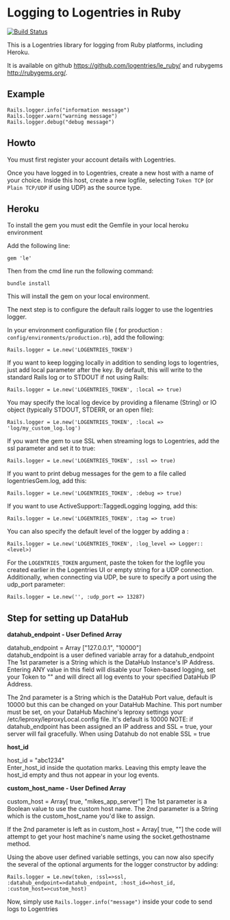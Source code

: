 Logging to Logentries in Ruby
=============================

[![Build Status](https://travis-ci.org/logentries/le_ruby.svg?branch=master)](https://travis-ci.org/m0wfo/le_ruby)

This is a Logentries library for logging from Ruby platforms, including Heroku.

It is available on github <https://github.com/logentries/le_ruby/> and rubygems
<http://rubygems.org/>.


Example
-------

    Rails.logger.info("information message")
    Rails.logger.warn("warning message")
    Rails.logger.debug("debug message")


Howto
-----

You must first register your account details with Logentries.

Once you have logged in to Logentries, create a new host with a name of your choice.
Inside this host, create a new logfile, selecting `Token TCP` (or `Plain TCP/UDP` if using UDP)
as the source type.

Heroku
------

To install the gem you must edit the Gemfile in your local heroku environment

Add the following line:

    gem 'le'

Then from the cmd line run the following command:

    bundle install

This will install the gem on your local environment.

The next step is to configure the default rails logger to use the logentries
logger.  


In your environment configuration file ( for production : `config/environments/production.rb`), add the following:

    Rails.logger = Le.new('LOGENTRIES_TOKEN')

If you want to keep logging locally in addition to sending logs to logentries, just add local parameter after the key.
By default, this will write to the standard Rails log or to STDOUT if not using Rails:

    Rails.logger = Le.new('LOGENTRIES_TOKEN', :local => true)

You may specify the local log device by providing a filename (String) or IO object (typically STDOUT, STDERR, or an open file):

    Rails.logger = Le.new('LOGENTRIES_TOKEN', :local => 'log/my_custom_log.log')

If you want the gem to use SSL when streaming logs to Logentries, add the ssl parameter and set it to true:

    Rails.logger = Le.new('LOGENTRIES_TOKEN', :ssl => true)

If you want to print debug messages for the gem to a file called logentriesGem.log, add this:

	Rails.logger = Le.new('LOGENTRIES_TOKEN', :debug => true)

If you want to use ActiveSupport::TaggedLogging logging, add this:

    Rails.logger = Le.new('LOGENTRIES_TOKEN', :tag => true)

You can also specify the default level of the logger by adding a :

    Rails.logger = Le.new('LOGENTRIES_TOKEN', :log_level => Logger::<level>)

For the `LOGENTRIES_TOKEN` argument, paste the token for the logfile you created earlier in the Logentries UI or empty string for
a UDP connection. Additionally, when connecting via UDP, be sure to specify a port using the udp_port parameter:

    Rails.logger = Le.new('', :udp_port => 13287)



Step for setting up DataHub
---------------------------

**datahub_endpoint - User Defined Array**

datahub_endpoint = Array ["127.0.0.1", "10000"]  
datahub_endpoint is a user defined variable array for a datahub_endpoint
The 1st parameter is a String which is the DataHub Instance's IP Address.  Entering ANY value in this field will disable your Token-based
logging, set your Token to "" and will direct all log events to your specified DataHub IP Address.

The 2nd parameter is a String which is the DataHub Port value, default is 10000 but this can be changed on your DataHub Machine.
This port number must be set, on your DataHub Machine's leproxy settings your /etc/leproxy/leproxyLocal.config file.  It's default is 10000
NOTE: if datahub_endpoint has been assigned an IP address and SSL = true, your server will fail gracefully.
When using Datahub do not enable SSL = true  


**host_id**

host_id = "abc1234"  
Enter_host_id inside the quotation marks.  Leaving this empty leave the host_id empty and thus not appear in your log events.


**custom_host_name - User Defined Array**

custom_host = Array[ true, "mikes_app_server"]
The 1st parameter is a Boolean value to use the custom host name.
The 2nd parameter is a String which is the custom_host_name you'd like to assign.  

If the 2nd parameter is left as in custom_host = Array[ true, ""] the code will attempt to get your host machine's name using the socket.gethostname method.



Using the above user defined variable settings, you can now also specify the several of the optional arguments for the logger constructor by adding:

    Rails.logger = Le.new(token, :ssl=>ssl, :datahub_endpoint=>datahub_endpoint, :host_id=>host_id, :custom_host=>custom_host)


Now, simply use `Rails.logger.info("message")` inside your code to send logs to Logentries
